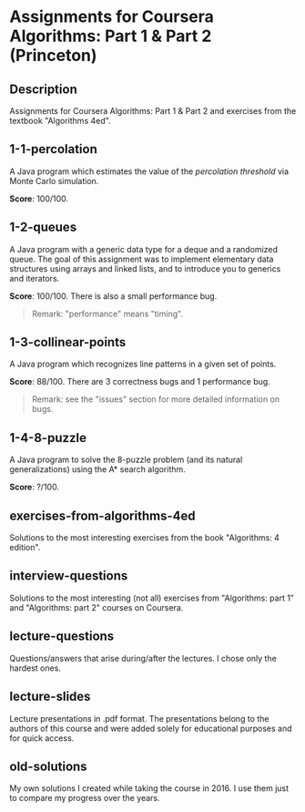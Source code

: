 # Assignments for Coursera Algorithms: Part 1 & Part 2 (Princeton)

## Description

Assignments for Coursera Algorithms: Part 1 & Part 2 and exercises from the textbook "Algorithms 4ed".

##  1-1-percolation

A Java program which estimates the value of the *percolation threshold* via Monte Carlo simulation.

**Score**: 100/100. 

## 1-2-queues

A Java program with a generic data type for a deque and a randomized queue. The goal of this assignment was to implement elementary data structures using arrays and linked lists, and to introduce you to generics and iterators.

**Score**: 100/100. There is also a small performance bug.

> Remark: "performance" means "timing".

## 1-3-collinear-points

A Java program which recognizes line patterns in a given set of points.

**Score**: 88/100. There are 3 correctness bugs and 1 performance bug.

> Remark: see the "issues" section for more detailed information on bugs.

## 1-4-8-puzzle

A Java program to solve the 8-puzzle problem (and its natural generalizations) using the A* search algorithm.

**Score**: ?/100.

## exercises-from-algorithms-4ed

Solutions to the most interesting exercises from the book "Algorithms: 4 edition".

## interview-questions

Solutions to the most interesting (not all) exercises from "Algorithms: part 1" and "Algorithms: part 2" courses on Coursera.

## lecture-questions

Questions/answers that arise during/after the lectures. I chose only the hardest ones.

## lecture-slides

Lecture presentations in .pdf format. The presentations belong to the authors of this course and were added solely for educational purposes and for quick access.

## old-solutions

My own solutions I created while taking the course in 2016. I use them just to compare my progress over the years.

